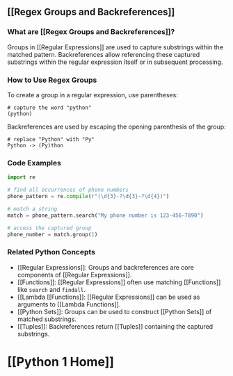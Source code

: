 ## [[Regex Groups and Backreferences]]

### What are [[Regex Groups and Backreferences]]?
Groups in [[Regular Expressions]] are used to capture substrings within the matched pattern. Backreferences allow referencing these captured substrings within the regular expression itself or in subsequent processing.

### How to Use Regex Groups
To create a group in a regular expression, use parentheses:

```
# capture the word "python"
(python)
```

Backreferences are used by escaping the opening parenthesis of the group:

```
# replace "Python" with "Py"
Python -> (Py)thon
```

### Code Examples
```python
import re

# find all occurrences of phone numbers
phone_pattern = re.compile(r"(\d{3}-?\d{3}-?\d{4})")

# match a string
match = phone_pattern.search("My phone number is 123-456-7890")

# access the captured group
phone_number = match.group(1)
```

### Related Python Concepts

- [[Regular Expressions]]: Groups and backreferences are core components of [[Regular Expressions]].
- [[Functions]]: [[Regular Expressions]] often use matching [[Functions]] like `search` and `findall`.
- [[Lambda [[Functions]]: [[Regular Expressions]] can be used as arguments to [[Lambda Functions]].
- [[Python Sets]]: Groups can be used to construct [[Python Sets]] of matched substrings.
- [[Tuples]]: Backreferences return [[Tuples]] containing the captured substrings.
# [[Python 1 Home]]